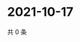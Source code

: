 # 2021-10-17

共 0 条

<!-- BEGIN WEIBO -->
<!-- 最后更新时间 Sun Oct 17 2021 20:20:26 GMT+0800 (China Standard Time) -->

<!-- END WEIBO -->
